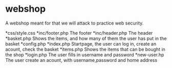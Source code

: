 # webshop
A webshop meant for that we will attack to practice web security.

*css/style.css 
*inc/footer.php The footer
*inc/header.php The header
*basket.php Shows the items, and how many of them the user has put in the basket
*config.php
*index.php Startpage, the user can log in, create an acount, check the basket
*items.php Shows the items that can be bought in the shop
*login.php The user fills in username and password
*new-user.hp The user create an acount, with username,password and home address
